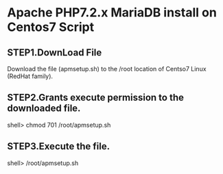 # Apache PHP7.2.x MariaDB install on Centos7 Script

## STEP1.DownLoad File

Download the file \(apmsetup.sh\) to the /root location of Centso7 Linux \(RedHat family\).

## STEP2.Grants execute permission to the downloaded file.

shell&gt; chmod 701 /root/apmsetup.sh

## STEP3.Execute the file.

shell&gt; /root/apmsetup.sh

